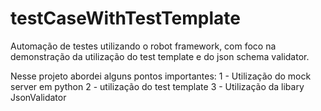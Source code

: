 # testCaseWithTestTemplate
Automação de testes utilizando o robot framework, com foco na demonstração da utilização do test template e do json schema validator.

Nesse projeto abordei alguns pontos importantes:
1 - Utilização do mock server em python
2 - utilização do test template
3 - Utilização da libary JsonValidator 
